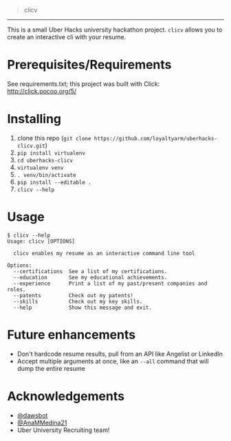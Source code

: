 >clicv
-----
This is a small Uber Hacks university hackathon project. `clicv` allows you to create an interactive cli with your resume.

# Prerequisites/Requirements
See requirements.txt; this project was built with Click: http://click.pocoo.org/5/

# Installing
1. clone this repo (`git clone https://github.com/loyaltyarm/uberhacks-clicv.git`)
2. `pip install virtualenv`
3. `cd uberhacks-clicv`
4. `virtualenv venv`
5. `. venv/bin/activate`
6. `pip install --editable .`
7. `clicv --help`

# Usage
```
$ clicv --help
Usage: clicv [OPTIONS]

  clicv enables my resume as an interactive command line tool

Options:
  --certifications  See a list of my certifications.
  --education       See my educational achievements.
  --experience      Print a list of my past/present companies and roles.
  --patents         Check out my patents!
  --skills          Check out my key skills.
  --help            Show this message and exit.
```

# Future enhancements
- Don't hardcode resume results, pull from an API like Angelist or LinkedIn
- Accept multiple arguments at once, like an `--all` command that will dump the entire resume

# Acknowledgements
- [@dawsbot](https://github.com/dawsbot)
- [@AnaMMedina21](https://github.com/AnaMMedina21)
- Uber University Recruiting team!

